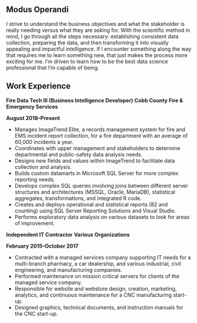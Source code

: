 ## Modus Operandi

I strive to understand the business objectives and what the stakeholder is really needing versus what they are asking for. With the scientific method in mind, I go through all the steps necessary: establishing consistent data collection, preparing the data, and then transforming it into visually appealing and impactful intelligence. If I encounter something along the way that requires me to learn something new, that just makes the process more exciting for me. I’m driven to learn how to be the best data science professional that I’m capable of being.


## Work Experience

**Fire Data Tech III (Business Intelligence Developer)**
**Cobb County Fire & Emergency Services**

**August 2018–Present**
- Manages ImageTrend Elite, a records management system for fire and EMS incident report collection, for a fire department with an average of 60,000 incidents a year.
- Coordinates with upper management and stakeholders to determine departmental and public-safety data analysis needs.
- Designs new fields and values within ImageTrend to facilitate data collection and analysis.
- Builds custom datamarts in Microsoft SQL Server for more complex reporting needs.
- Develops complex SQL queries involving joins between different server structures and architectures (MSSQL, Oracle, MariaDB), statistical aggregates, transformations, and integrated R code.
- Creates and deploys operational and statistical reports (82 and counting) using SQL Server Reporting Solutions and Visual Studio.
- Performs exploratory data analysis on various datasets to look for areas of improvement.


**Independent IT Contractor**
**Various Organizations**

**February 2015–October 2017**
- Contracted with a managed services company supporting IT needs for a multi-branch pharmacy, a car dealership, and various industrial, civil engineering, and manufacturing companies.
- Performed maintenance on mission critical servers for clients of the managed service company.
- Responsible for website and webstore design, creation, marketing, analytics, and continuous maintenance for a CNC manufacturing start-up.
- Designed graphics, technical documents, and instruction manuals for the CNC start-up.
